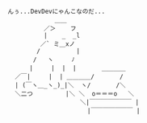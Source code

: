 <!--
**saka-naname/saka-naname** is a ✨ _special_ ✨ repository because its `README.md` (this file) appears on your GitHub profile.

Here are some ideas to get you started:

- 🔭 I’m currently working on ...
- 🌱 I’m currently learning ...
- 👯 I’m looking to collaborate on ...
- 🤔 I’m looking for help with ...
- 💬 Ask me about ...
- 📫 How to reach me: ...
- 😄 Pronouns: ...
- ⚡ Fun fact: ...
-->

```
んぅ...DevDevにゃんこなのだ...
             ＿＿
          ／＞    フ
          |    _  _l
         ／` ミ＿xノ
        /          |
       /   ヽ     ﾉ
      |     |  |  |       ＿＿＿＿
  ／￣|     |  | ＿＿＿＿/       /
  | (￣ヽ＿_ヽ_)_|＼  ヽ/       /＼
  ＼二つ         |＼ ＼  o＝＝＝o   ＼
                    ＼|￣￣￣￣￣￣￣ |
                      |￣￣￣￣￣￣￣ |
```
